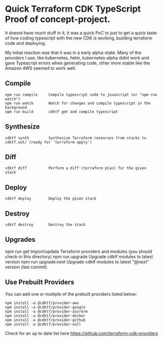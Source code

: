 #  Quick Terraform CDK TypeScript  Proof of concept-project.
It doesnt have much stuff in it, it was a quick PoC to just to get a quick taste of how 
coding typescript with the new CDK is working, building terraform code and deploying.

My initial reaction was that it was in a early alpha-state.
Many of the providers I use, like kubernetes, helm, kubernetes-alpha didnt work
and gave Typescript errors when generating code, other more stable like the
Amazon AWS seemed to work well.

##  Compile
    npm run compile     Compile typescript code to javascript (or "npm run watch")
    npm run watch       Watch for changes and compile typescript in the background
    npm run build       cdktf get and compile typescript

##  Synthesize
    cdktf synth         Synthesize Terraform resources from stacks to cdktf.out/ (ready for 'terraform apply')

##  Diff
    cdktf diff          Perform a diff (terraform plan) for the given stack

##  Deploy
    cdktf deploy        Deploy the given stack

##  Destroy
    cdktf destroy       Destroy the stack


## Upgrades
   npm run get           Import/update Terraform providers and modules (you should check-in this directory)
   npm run upgrade       Upgrade cdktf modules to latest version
   npm run upgrade:next  Upgrade cdktf modules to latest "@next" version (last commit)

## Use Prebuilt Providers

  You can add one or multiple of the prebuilt providers listed below:

    npm install -a @cdktf/provider-aws
    npm install -a @cdktf/provider-google
    npm install -a @cdktf/provider-azurerm
    npm install -a @cdktf/provider-docker
    npm install -a @cdktf/provider-github
    npm install -a @cdktf/provider-null

  Check for an up to date list here https://github.com/terraform-cdk-providers
